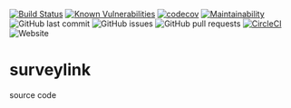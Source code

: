[![Build Status](https://www.travis-ci.com/mohanrvce/surveylink.svg?branch=main)](https://www.travis-ci.com/mohanrvce/surveylink)  [![Known Vulnerabilities](https://snyk.io/test/github/mohanrvce/surveylink/badge.svg)](https://snyk.io/test/github/mohanrvce/surveylink) [![codecov](https://codecov.io/gh/mohanrvce/surveylink/branch/main/graph/badge.svg?token=44GSDQ0RRW)](https://codecov.io/gh/mohanrvce/surveylink) [![Maintainability](https://api.codeclimate.com/v1/badges/414736783231ef522a79/maintainability)](https://codeclimate.com/github/mohanrvce/surveylink/maintainability)  ![GitHub last commit](https://img.shields.io/github/last-commit/mohanrvce/surveylink)  ![GitHub issues](https://img.shields.io/github/issues/mohanrvce/surveylink)  ![GitHub pull requests](https://img.shields.io/github/issues-pr/mohanrvce/surveylink)  [![CircleCI](https://circleci.com/gh/mohanrvce/surveylink/tree/main.svg?style=svg)](https://circleci.com/gh/mohanrvce/surveylink/tree/main)  ![Website](https://img.shields.io/website?down_color=red&down_message=down&up_color=green&up_message=up&url=https%3A%2F%2Fsurveylink.herokuapp.com%2F)

# surveylink
source code
